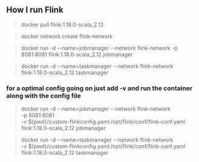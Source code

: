 ## How I run Flink

>docker pull flink:1.18.0-scala_2.12

>docker network create  flink-network

>docker run -d --name=jobmanager --network flink-network -p 8081:8081 flink:1.18.0-scala_2.12 jobmanager

>docker run -d --name=taskmanager --network flink-network flink:1.18.0-scala_2.12 taskmanager

### for a optimal config going on just add -v and run the container along with the config file

>docker run -d --name=jobmanager --network flink-network \
>-p 8081:8081 \
>-v ${pwd}/custom-flinkconfig.yaml:/opt/flink/conf/flink-conf.yaml \
>flink:1.18.0-scala_2.12 jobmanager


>docker run -d --name=taskmanager --network flink-network \
>-v ${pwd}/custom-flinkconfig.yaml:/opt/flink/conf/flink-conf.yaml \
>flink:1.18.0-scala_2.12 taskmanager
